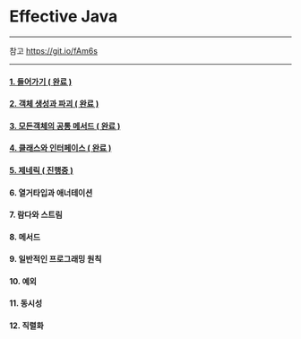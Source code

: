 # Effective Java<br/>

-----------
참고
https://git.io/fAm6s

-----------

#### [1. 들어가기 ( 완료 )](https://github.com/jongmin4943/effective-java/tree/master/1%EC%9E%A5)
#### [2. 객체 생성과 파괴 ( 완료 )](https://github.com/jongmin4943/effective-java/tree/master/2%EC%9E%A5)
#### [3. 모든객체의 공통 메서드 ( 완료 )](https://github.com/jongmin4943/effective-java/tree/master/3%EC%9E%A5)
#### [4. 클래스와 인터페이스 ( 완료 )](https://github.com/jongmin4943/effective-java/tree/master/4%EC%9E%A5)
#### [5. 제네릭 ( 진행중 )](https://github.com/jongmin4943/effective-java/tree/master/5%EC%9E%A5)
#### 6. 열거타입과 애너테이션
#### 7. 람다와 스트림
#### 8. 메서드
#### 9. 일반적인 프로그래밍 원칙
#### 10. 예외
#### 11. 동시성
#### 12. 직렬화
